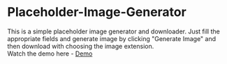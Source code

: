 # Placeholder-Image-Generator
This is a simple placeholder image generator and downloader. Just fill the appropriate fields and generate image by clicking "Generate Image" and then download with choosing the image extension.<br>
Watch the demo here - 
[Demo](https://phe0nix.github.io/placeholder-Image-Generator/)
